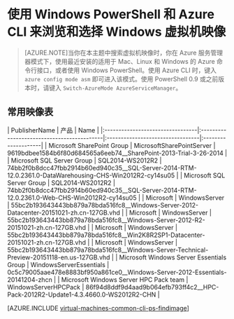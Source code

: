 <properties
   pageTitle="导航和选择 Windows VM 映像 | Azure"
   description="了解在使用资源管理器部署模型创建 Windows 虚拟机时如何确定映像的确定发布者、产品和 SKU。"
   services="virtual-machines-windows"
   documentationCenter=""
   authors="squillace"
   manager="timlt"
   editor=""
   tags="azure-resource-manager"
   />

<tags
   ms.service="virtual-machines-windows"
   ms.date="12/08/2015"
   wacn.date="02/17/2016"/>

# 使用 Windows PowerShell 和 Azure CLI 来浏览和选择 Windows 虚拟机映像

> [AZURE.NOTE]当你在本主题中搜索虚拟机映像时，你在 Azure 服务管理器模式下，使用最近安装的适用于 Mac、Linux 和 Windows 的 Azure 命令行接口，或者使用 Windows PowerShell。使用 Azure CLI 时，键入 `azure config mode asm` 即可进入该模式。使用 PowerShell 0.9 或之前版本时，请键入 `Switch-AzureMode AzureServiceManager`。

## 常用映像表


| PublisherName | 产品 | Name |
|:---------------------------------|:-------------------------------------------|:---------------------------------|:--------------------|
| Microsoft SharePoint Group | MicrosoftSharePointServer | 9619bdbee1584b6f80d684565a6eeb74__SharePoint-2013-Trial-3-26-2014 |
| Microsoft SQL Server Group | SQL2014-WS2012R2 | 74bb2f0b8dcc47fbb2914b60ed940c35__SQL-Server-2014-RTM-12.0.2361.0-DataWarehousing-CHS-Win2012R2-cy14su05 |
| Microsoft SQL Server Group | SQL2014-WS2012R2 | 74bb2f0b8dcc47fbb2914b60ed940c35__SQL-Server-2014-RTM-12.0.2361.0-Web-CHS-Win2012R2-cy14su05 |
| Microsoft | WindowsServer | 55bc2b193643443bb879a78bda516fc8__Windows-Server-2012-Datacenter-20151021-zh.cn-127GB.vhd |
| Microsoft | WindowsServer | 55bc2b193643443bb879a78bda516fc8__Windows-Server-2012-R2-20151021-zh.cn-127GB.vhd |
| Microsoft | WindowsServer | 55bc2b193643443bb879a78bda516fc8__Win2K8R2SP1-Datacenter-20151021-zh.cn-127GB.vhd |
| Microsoft | WindowsServer | 55bc2b193643443bb879a78bda516fc8__Windows-Server-Technical-Preview-20151118-en.us-127GB.vhd |
| Microsoft Windows Server Essentials Group | WindowsServerEssentials | 0c5c79005aae478e8883bf950a861ce0__Windows-Server-2012-Essentials-20141204-zhcn |
| Microsoft Windows Server HPC Pack team | WindowsServerHPCPack | 86f94d8ddf9d4aad9b064efb793ff4c2__HPC-Pack-2012R2-Update1-4.3.4660.0-WS2012R2-CHN |


[AZURE.INCLUDE [virtual-machines-common-cli-ps-findimage](../includes/virtual-machines-common-cli-ps-findimage.md)]

<!---HONumber=Mooncake_0118_2016-->